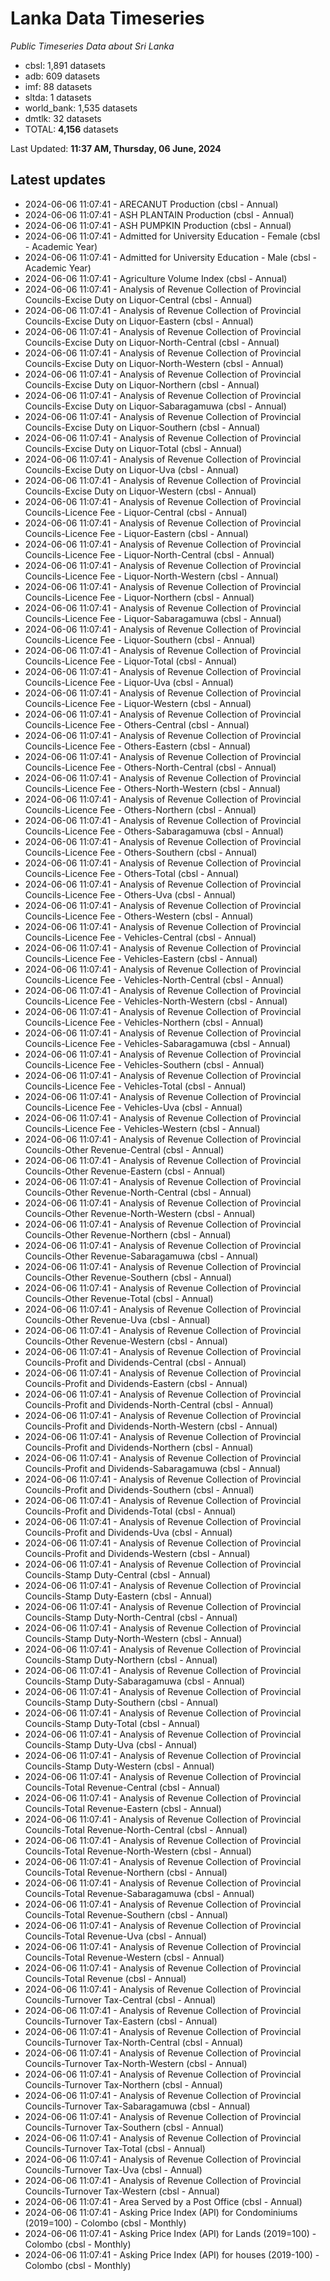 # Lanka Data Timeseries
*Public Timeseries Data about Sri Lanka*

* cbsl: 1,891 datasets
* adb: 609 datasets
* imf: 88 datasets
* sltda: 1 datasets
* world_bank: 1,535 datasets
* dmtlk: 32 datasets
* TOTAL: **4,156** datasets

Last Updated: **11:37 AM, Thursday, 06 June, 2024**

## Latest updates

* 2024-06-06 11:07:41 - ARECANUT Production (cbsl - Annual)
* 2024-06-06 11:07:41 - ASH PLANTAIN Production (cbsl - Annual)
* 2024-06-06 11:07:41 - ASH PUMPKIN Production (cbsl - Annual)
* 2024-06-06 11:07:41 - Admitted for University Education - Female (cbsl - Academic Year)
* 2024-06-06 11:07:41 - Admitted for University Education - Male (cbsl - Academic Year)
* 2024-06-06 11:07:41 - Agriculture Volume Index (cbsl - Annual)
* 2024-06-06 11:07:41 - Analysis of Revenue Collection of Provincial Councils-Excise Duty on Liquor-Central (cbsl - Annual)
* 2024-06-06 11:07:41 - Analysis of Revenue Collection of Provincial Councils-Excise Duty on Liquor-Eastern (cbsl - Annual)
* 2024-06-06 11:07:41 - Analysis of Revenue Collection of Provincial Councils-Excise Duty on Liquor-North-Central (cbsl - Annual)
* 2024-06-06 11:07:41 - Analysis of Revenue Collection of Provincial Councils-Excise Duty on Liquor-North-Western (cbsl - Annual)
* 2024-06-06 11:07:41 - Analysis of Revenue Collection of Provincial Councils-Excise Duty on Liquor-Northern (cbsl - Annual)
* 2024-06-06 11:07:41 - Analysis of Revenue Collection of Provincial Councils-Excise Duty on Liquor-Sabaragamuwa (cbsl - Annual)
* 2024-06-06 11:07:41 - Analysis of Revenue Collection of Provincial Councils-Excise Duty on Liquor-Southern (cbsl - Annual)
* 2024-06-06 11:07:41 - Analysis of Revenue Collection of Provincial Councils-Excise Duty on Liquor-Total (cbsl - Annual)
* 2024-06-06 11:07:41 - Analysis of Revenue Collection of Provincial Councils-Excise Duty on Liquor-Uva (cbsl - Annual)
* 2024-06-06 11:07:41 - Analysis of Revenue Collection of Provincial Councils-Excise Duty on Liquor-Western (cbsl - Annual)
* 2024-06-06 11:07:41 - Analysis of Revenue Collection of Provincial Councils-Licence Fee - Liquor-Central (cbsl - Annual)
* 2024-06-06 11:07:41 - Analysis of Revenue Collection of Provincial Councils-Licence Fee - Liquor-Eastern (cbsl - Annual)
* 2024-06-06 11:07:41 - Analysis of Revenue Collection of Provincial Councils-Licence Fee - Liquor-North-Central (cbsl - Annual)
* 2024-06-06 11:07:41 - Analysis of Revenue Collection of Provincial Councils-Licence Fee - Liquor-North-Western (cbsl - Annual)
* 2024-06-06 11:07:41 - Analysis of Revenue Collection of Provincial Councils-Licence Fee - Liquor-Northern (cbsl - Annual)
* 2024-06-06 11:07:41 - Analysis of Revenue Collection of Provincial Councils-Licence Fee - Liquor-Sabaragamuwa (cbsl - Annual)
* 2024-06-06 11:07:41 - Analysis of Revenue Collection of Provincial Councils-Licence Fee - Liquor-Southern (cbsl - Annual)
* 2024-06-06 11:07:41 - Analysis of Revenue Collection of Provincial Councils-Licence Fee - Liquor-Total (cbsl - Annual)
* 2024-06-06 11:07:41 - Analysis of Revenue Collection of Provincial Councils-Licence Fee - Liquor-Uva (cbsl - Annual)
* 2024-06-06 11:07:41 - Analysis of Revenue Collection of Provincial Councils-Licence Fee - Liquor-Western (cbsl - Annual)
* 2024-06-06 11:07:41 - Analysis of Revenue Collection of Provincial Councils-Licence Fee - Others-Central (cbsl - Annual)
* 2024-06-06 11:07:41 - Analysis of Revenue Collection of Provincial Councils-Licence Fee - Others-Eastern (cbsl - Annual)
* 2024-06-06 11:07:41 - Analysis of Revenue Collection of Provincial Councils-Licence Fee - Others-North-Central (cbsl - Annual)
* 2024-06-06 11:07:41 - Analysis of Revenue Collection of Provincial Councils-Licence Fee - Others-North-Western (cbsl - Annual)
* 2024-06-06 11:07:41 - Analysis of Revenue Collection of Provincial Councils-Licence Fee - Others-Northern (cbsl - Annual)
* 2024-06-06 11:07:41 - Analysis of Revenue Collection of Provincial Councils-Licence Fee - Others-Sabaragamuwa (cbsl - Annual)
* 2024-06-06 11:07:41 - Analysis of Revenue Collection of Provincial Councils-Licence Fee - Others-Southern (cbsl - Annual)
* 2024-06-06 11:07:41 - Analysis of Revenue Collection of Provincial Councils-Licence Fee - Others-Total (cbsl - Annual)
* 2024-06-06 11:07:41 - Analysis of Revenue Collection of Provincial Councils-Licence Fee - Others-Uva (cbsl - Annual)
* 2024-06-06 11:07:41 - Analysis of Revenue Collection of Provincial Councils-Licence Fee - Others-Western (cbsl - Annual)
* 2024-06-06 11:07:41 - Analysis of Revenue Collection of Provincial Councils-Licence Fee - Vehicles-Central (cbsl - Annual)
* 2024-06-06 11:07:41 - Analysis of Revenue Collection of Provincial Councils-Licence Fee - Vehicles-Eastern (cbsl - Annual)
* 2024-06-06 11:07:41 - Analysis of Revenue Collection of Provincial Councils-Licence Fee - Vehicles-North-Central (cbsl - Annual)
* 2024-06-06 11:07:41 - Analysis of Revenue Collection of Provincial Councils-Licence Fee - Vehicles-North-Western (cbsl - Annual)
* 2024-06-06 11:07:41 - Analysis of Revenue Collection of Provincial Councils-Licence Fee - Vehicles-Northern (cbsl - Annual)
* 2024-06-06 11:07:41 - Analysis of Revenue Collection of Provincial Councils-Licence Fee - Vehicles-Sabaragamuwa (cbsl - Annual)
* 2024-06-06 11:07:41 - Analysis of Revenue Collection of Provincial Councils-Licence Fee - Vehicles-Southern (cbsl - Annual)
* 2024-06-06 11:07:41 - Analysis of Revenue Collection of Provincial Councils-Licence Fee - Vehicles-Total (cbsl - Annual)
* 2024-06-06 11:07:41 - Analysis of Revenue Collection of Provincial Councils-Licence Fee - Vehicles-Uva (cbsl - Annual)
* 2024-06-06 11:07:41 - Analysis of Revenue Collection of Provincial Councils-Licence Fee - Vehicles-Western (cbsl - Annual)
* 2024-06-06 11:07:41 - Analysis of Revenue Collection of Provincial Councils-Other Revenue-Central (cbsl - Annual)
* 2024-06-06 11:07:41 - Analysis of Revenue Collection of Provincial Councils-Other Revenue-Eastern (cbsl - Annual)
* 2024-06-06 11:07:41 - Analysis of Revenue Collection of Provincial Councils-Other Revenue-North-Central (cbsl - Annual)
* 2024-06-06 11:07:41 - Analysis of Revenue Collection of Provincial Councils-Other Revenue-North-Western (cbsl - Annual)
* 2024-06-06 11:07:41 - Analysis of Revenue Collection of Provincial Councils-Other Revenue-Northern (cbsl - Annual)
* 2024-06-06 11:07:41 - Analysis of Revenue Collection of Provincial Councils-Other Revenue-Sabaragamuwa (cbsl - Annual)
* 2024-06-06 11:07:41 - Analysis of Revenue Collection of Provincial Councils-Other Revenue-Southern (cbsl - Annual)
* 2024-06-06 11:07:41 - Analysis of Revenue Collection of Provincial Councils-Other Revenue-Total (cbsl - Annual)
* 2024-06-06 11:07:41 - Analysis of Revenue Collection of Provincial Councils-Other Revenue-Uva (cbsl - Annual)
* 2024-06-06 11:07:41 - Analysis of Revenue Collection of Provincial Councils-Other Revenue-Western (cbsl - Annual)
* 2024-06-06 11:07:41 - Analysis of Revenue Collection of Provincial Councils-Profit and Dividends-Central (cbsl - Annual)
* 2024-06-06 11:07:41 - Analysis of Revenue Collection of Provincial Councils-Profit and Dividends-Eastern (cbsl - Annual)
* 2024-06-06 11:07:41 - Analysis of Revenue Collection of Provincial Councils-Profit and Dividends-North-Central (cbsl - Annual)
* 2024-06-06 11:07:41 - Analysis of Revenue Collection of Provincial Councils-Profit and Dividends-North-Western (cbsl - Annual)
* 2024-06-06 11:07:41 - Analysis of Revenue Collection of Provincial Councils-Profit and Dividends-Northern (cbsl - Annual)
* 2024-06-06 11:07:41 - Analysis of Revenue Collection of Provincial Councils-Profit and Dividends-Sabaragamuwa (cbsl - Annual)
* 2024-06-06 11:07:41 - Analysis of Revenue Collection of Provincial Councils-Profit and Dividends-Southern (cbsl - Annual)
* 2024-06-06 11:07:41 - Analysis of Revenue Collection of Provincial Councils-Profit and Dividends-Total (cbsl - Annual)
* 2024-06-06 11:07:41 - Analysis of Revenue Collection of Provincial Councils-Profit and Dividends-Uva (cbsl - Annual)
* 2024-06-06 11:07:41 - Analysis of Revenue Collection of Provincial Councils-Profit and Dividends-Western (cbsl - Annual)
* 2024-06-06 11:07:41 - Analysis of Revenue Collection of Provincial Councils-Stamp Duty-Central (cbsl - Annual)
* 2024-06-06 11:07:41 - Analysis of Revenue Collection of Provincial Councils-Stamp Duty-Eastern (cbsl - Annual)
* 2024-06-06 11:07:41 - Analysis of Revenue Collection of Provincial Councils-Stamp Duty-North-Central (cbsl - Annual)
* 2024-06-06 11:07:41 - Analysis of Revenue Collection of Provincial Councils-Stamp Duty-North-Western (cbsl - Annual)
* 2024-06-06 11:07:41 - Analysis of Revenue Collection of Provincial Councils-Stamp Duty-Northern (cbsl - Annual)
* 2024-06-06 11:07:41 - Analysis of Revenue Collection of Provincial Councils-Stamp Duty-Sabaragamuwa (cbsl - Annual)
* 2024-06-06 11:07:41 - Analysis of Revenue Collection of Provincial Councils-Stamp Duty-Southern (cbsl - Annual)
* 2024-06-06 11:07:41 - Analysis of Revenue Collection of Provincial Councils-Stamp Duty-Total (cbsl - Annual)
* 2024-06-06 11:07:41 - Analysis of Revenue Collection of Provincial Councils-Stamp Duty-Uva (cbsl - Annual)
* 2024-06-06 11:07:41 - Analysis of Revenue Collection of Provincial Councils-Stamp Duty-Western (cbsl - Annual)
* 2024-06-06 11:07:41 - Analysis of Revenue Collection of Provincial Councils-Total Revenue-Central (cbsl - Annual)
* 2024-06-06 11:07:41 - Analysis of Revenue Collection of Provincial Councils-Total Revenue-Eastern (cbsl - Annual)
* 2024-06-06 11:07:41 - Analysis of Revenue Collection of Provincial Councils-Total Revenue-North-Central (cbsl - Annual)
* 2024-06-06 11:07:41 - Analysis of Revenue Collection of Provincial Councils-Total Revenue-North-Western (cbsl - Annual)
* 2024-06-06 11:07:41 - Analysis of Revenue Collection of Provincial Councils-Total Revenue-Northern (cbsl - Annual)
* 2024-06-06 11:07:41 - Analysis of Revenue Collection of Provincial Councils-Total Revenue-Sabaragamuwa (cbsl - Annual)
* 2024-06-06 11:07:41 - Analysis of Revenue Collection of Provincial Councils-Total Revenue-Southern (cbsl - Annual)
* 2024-06-06 11:07:41 - Analysis of Revenue Collection of Provincial Councils-Total Revenue-Uva (cbsl - Annual)
* 2024-06-06 11:07:41 - Analysis of Revenue Collection of Provincial Councils-Total Revenue-Western (cbsl - Annual)
* 2024-06-06 11:07:41 - Analysis of Revenue Collection of Provincial Councils-Total Revenue (cbsl - Annual)
* 2024-06-06 11:07:41 - Analysis of Revenue Collection of Provincial Councils-Turnover Tax-Central (cbsl - Annual)
* 2024-06-06 11:07:41 - Analysis of Revenue Collection of Provincial Councils-Turnover Tax-Eastern (cbsl - Annual)
* 2024-06-06 11:07:41 - Analysis of Revenue Collection of Provincial Councils-Turnover Tax-North-Central (cbsl - Annual)
* 2024-06-06 11:07:41 - Analysis of Revenue Collection of Provincial Councils-Turnover Tax-North-Western (cbsl - Annual)
* 2024-06-06 11:07:41 - Analysis of Revenue Collection of Provincial Councils-Turnover Tax-Northern (cbsl - Annual)
* 2024-06-06 11:07:41 - Analysis of Revenue Collection of Provincial Councils-Turnover Tax-Sabaragamuwa (cbsl - Annual)
* 2024-06-06 11:07:41 - Analysis of Revenue Collection of Provincial Councils-Turnover Tax-Southern (cbsl - Annual)
* 2024-06-06 11:07:41 - Analysis of Revenue Collection of Provincial Councils-Turnover Tax-Total (cbsl - Annual)
* 2024-06-06 11:07:41 - Analysis of Revenue Collection of Provincial Councils-Turnover Tax-Uva (cbsl - Annual)
* 2024-06-06 11:07:41 - Analysis of Revenue Collection of Provincial Councils-Turnover Tax-Western (cbsl - Annual)
* 2024-06-06 11:07:41 - Area Served by a Post Office (cbsl - Annual)
* 2024-06-06 11:07:41 - Asking Price Index (API) for Condominiums (2019=100) - Colombo (cbsl - Monthly)
* 2024-06-06 11:07:41 - Asking Price Index (API) for Lands (2019=100) - Colombo (cbsl - Monthly)
* 2024-06-06 11:07:41 - Asking Price Index (API) for houses (2019-100) - Colombo (cbsl - Monthly)